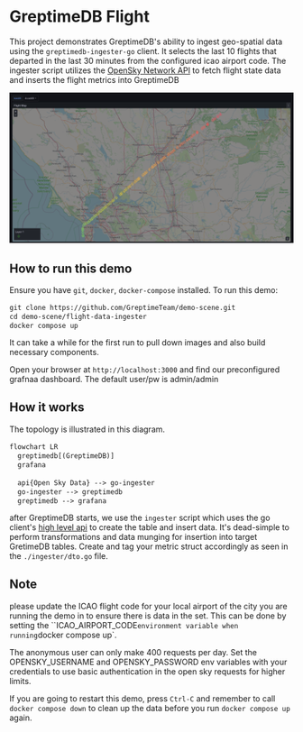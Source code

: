 # GreptimeDB Flight

This project demonstrates GreptimeDB's ability to ingest geo-spatial data using the
`greptimedb-ingester-go` client. It selects the last 10 flights that departed in
the last 30 minutes from the configured icao airport code. The ingester script
utilizes the [OpenSky Network API](https://opensky-network.org/apidoc/) to fetch
flight state data and inserts the flight metrics into GreptimeDB

![screenshot](screenshot.png)

## How to run this demo

Ensure you have `git`, `docker`, `docker-compose`
installed. To run this demo:

```shell
git clone https://github.com/GreptimeTeam/demo-scene.git
cd demo-scene/flight-data-ingester
docker compose up
```

It can take a while for the first run to pull down images and also build
necessary components.

Open your browser at `http://localhost:3000` and find our preconfigured grafnaa
dashboard. The default user/pw is admin/admin

## How it works

The topology is illustrated in this diagram.

```mermaid
flowchart LR
  greptimedb[(GreptimeDB)]
  grafana

  api{Open Sky Data} --> go-ingester
  go-ingester --> greptimedb
  greptimedb --> grafana
```

after GreptimeDB starts, we use the `ingester` script which uses the go client's 
[high level api](https://docs.greptime.com/user-guide/ingest-data/for-iot/grpc-sdks/go/#installation) 
to create the table and insert data. It's dead-simple to perform transformations and data munging for insertion into target GretimeDB tables. 
Create and tag your metric struct accordingly as seen in the `./ingester/dto.go` file.

## Note

please update the ICAO flight code for your local airport of the city you are
running the demo in to ensure there is data in the set. This can be done by
setting the ``ICAO_AIRPORT_CODE` environment variable when running `docker
compose up`.

The anonymous user can only make 400 requests per day.
Set the OPENSKY_USERNAME and OPENSKY_PASSWORD env variables with
your credentials to use basic authentication in the open sky requests for higher limits.

If you are going to restart this demo, press `Ctrl-C` and remember to call
`docker compose down` to clean up the data before you run `docker compose up`
again.
